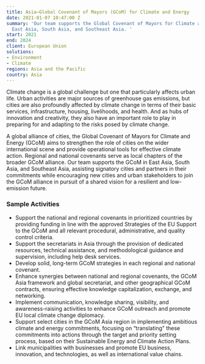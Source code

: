 ```yaml
---
title: Asia—Global Covenant of Mayors (GCoM) for Climate and Energy
date: 2021-01-07 10:47:00 Z
summary: 'Our team supports the Global Covenant of Mayors for Climate and Energy in
  East Asia, South Asia, and Southeast Asia. '
start: 2021
end: 2024
client: European Union
solutions:
- Environment
- Climate
regions: Asia and the Pacific
country: Asia
---
```


Climate change is a global challenge but one that particularly affects urban life. Urban activities are major sources of greenhouse gas emissions, but cities are also profoundly affected by climate change in terms of their basic services, infrastructure, housing, livelihoods, and health. And as hubs of innovation and creativity, they also have an important role to play in preparing for and adapting to the risks posed by climate change.

A global alliance of cities, the Global Covenant of Mayors for Climate and Energy (GCoM) aims to strengthen the role of cities on the wider international scene and provide operational tools for effective climate action. Regional and national covenants serve as local chapters of the broader GCoM alliance. Our team supports the GCoM in East Asia, South Asia, and Southeast Asia, assisting signatory cities and partners in their commitments while encouraging new cities and urban stakeholders to join the GCoM alliance in pursuit of a shared vision for a resilient and low-emission future.

### Sample Activities

* Support the national and regional covenants in prioritized countries by providing funding in line with the approved Strategies of the EU Support to the GCoM and all relevant procedural, administrative, and quality control criteria.
* Support the secretariats in Asia through the provision of dedicated resources, technical assistance, and methodological guidance and supervision, including help desk services.
* Develop solid, long-term GCoM strategies in each regional and national covenant.
* Enhance synergies between national and regional covenants, the GCoM Asia framework and global secretariat, and other geographical GCoM contracts, ensuring effective knowledge capitalization, exchange, and networking.
* Implement communication, knowledge sharing, visibility, and awareness-raising activities to enhance GCoM outreach and promote EU local climate change diplomacy.
* Support select cities in the GCoM Asia region in implementing ambitious climate and energy commitments, focusing on “translating” these commitments into actions through the target and priority setting process, based on their Sustainable Energy and Climate Action Plans.
* Link municipalities with businesses and promote EU business, innovation, and technologies, as well as international value chains.